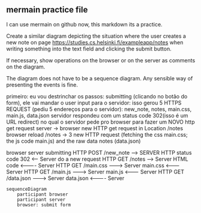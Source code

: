 ## mermain practice file

I can use mermain on github now, this markdown its a practice.


Create a similar diagram depicting the situation where the user creates a new note on page https://studies.cs.helsinki.fi/exampleapp/notes when writing something into the text field and clicking the submit button.

If necessary, show operations on the browser or on the server as comments on the diagram.

The diagram does not have to be a sequence diagram. Any sensible way of presenting the events is fine.

primeiro: eu vou destrinchar os passos:
submitting (clicando no botão do form), ele vai mandar o user input para o servidor:
isso gerou 5 HTTPS REQUEST (pediu 5 endereços para o servidor): new_note, notes, main.css, main.js, data.json
servidor respondeu com um status code 302(isso é um URL redirect) no qual o servidor pede pro browser para fazer um NOVO http get request
server -> browser new HTTP get request in Location /notes
browser reload /notes -> 3 new HTTP request (fetching the css main.css; the js code main.js) and the raw data notes (data.json)


browser     server
submitting
HTTP POST /new_note --> SERVER
HTTP status code 302 <-- Server
do a new request
HTTP GET /notes --> Server
HTML code <---- Server
HTTP GET /main.css ---> Server
main.css <--- Server
HTTP GET /main.js ---> Server
main.js <--- Server
HTTP GET /data.json ---> Server
data.json <---- Server




```mermaid
sequenceDiagram
    participant browser
    participant server
    browser: submit form
```
